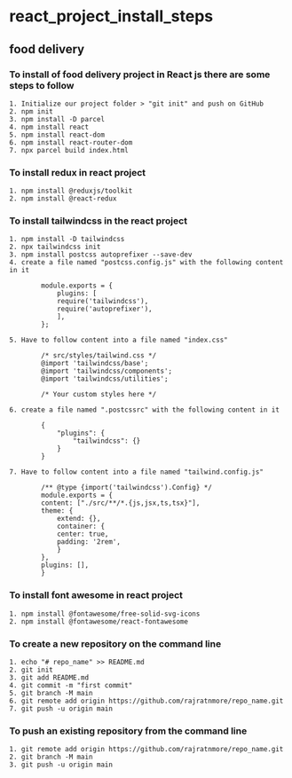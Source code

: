 # react_project_install_steps

## food delivery

### To install of food delivery project in React js there are some steps to follow
    1. Initialize our project folder > "git init" and push on GitHub
    2. npm init
    3. npm install -D parcel
    4. npm install react
    5. npm install react-dom
    6. npm install react-router-dom
    7. npx parcel build index.html

### To install redux in react project
    1. npm install @reduxjs/toolkit
    2. npm install @react-redux


### To install tailwindcss in the react project
    1. npm install -D tailwindcss
    2. npx tailwindcss init
    3. npm install postcss autoprefixer --save-dev
    4. create a file named "postcss.config.js" with the following content in it
            
            module.exports = {
                plugins: [
                require('tailwindcss'),
                require('autoprefixer'),
                ],
            };

    5. Have to follow content into a file named "index.css"
            
            /* src/styles/tailwind.css */
            @import 'tailwindcss/base';
            @import 'tailwindcss/components';
            @import 'tailwindcss/utilities';

            /* Your custom styles here */

    6. create a file named ".postcssrc" with the following content in it
            
            {
                "plugins": {
                    "tailwindcss": {}
                }
            }

    7. Have to follow content into a file named "tailwind.config.js"
            
            /** @type {import('tailwindcss').Config} */
            module.exports = {
            content: ["./src/**/*.{js,jsx,ts,tsx}"],
            theme: {
                extend: {},
                container: {
                center: true,
                padding: '2rem',
                }
            },
            plugins: [],
            }


### To install font awesome in react project
    1. npm install @fontawesome/free-solid-svg-icons
    2. npm install @fontawesome/react-fontawesome

### To create a new repository on the command line
    1. echo "# repo_name" >> README.md
    2. git init
    3. git add README.md
    4. git commit -m "first commit"
    5. git branch -M main
    6. git remote add origin https://github.com/rajratnmore/repo_name.git
    7. git push -u origin main

### To push an existing repository from the command line
    1. git remote add origin https://github.com/rajratnmore/repo_name.git
    2. git branch -M main
    3. git push -u origin main
    

                

                
